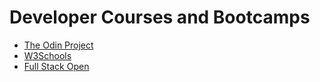 
# Developer Courses and Bootcamps
- [The Odin Project](https://www.theodinproject.com/)
- [W3Schools](https://www.w3schools.com/html/)
- [Full Stack Open](https://fullstackopen.com/en/)

